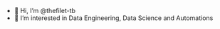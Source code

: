 - 👋 Hi, I’m @thefilet-tb
- 👀 I’m interested in Data Engineering, Data Science and Automations

<!---
thefilet-tb/thefilet-tb is a ✨ special ✨ repository because its `README.md` (this file) appears on your GitHub profile.
You can click the Preview link to take a look at your changes.
--->
